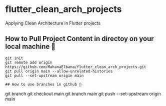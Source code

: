 # flutter_clean_arch_projects
Applying Clean Architecture in Flutter projects 

## How to Pull Project Content in directoy on your local machine 💚
```
git init 
git remote add origin https://github.com/MahanaElbana/flutter_clean_arch_projects.git
git pull origin main --allow-unrelated-histories
git pull --set-upstream origin main

## How to use branches in github 💚
```

git branch 
git checkout main
git branch main
git push --set-upstream origin main
```
